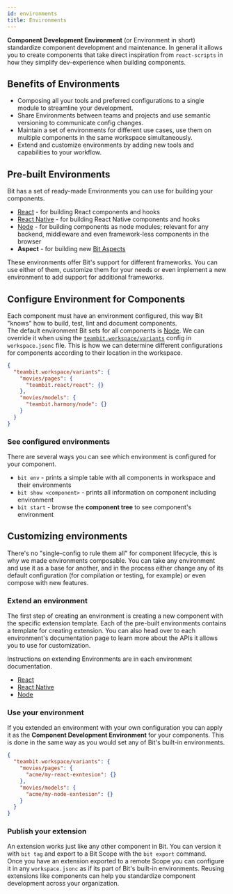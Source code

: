 ```yaml
---
id: environments
title: Environments
---
```


**Component Development Environment** (or Environment in short) standardize component development and maintenance. In general it allows you to create components that take direct inspiration from `react-scripts` in how they simplify dev-experience when building components.

## Benefits of Environments

- Composing all your tools and preferred configurations to a single module to streamline your development.
- Share Environments between teams and projects and use semantic versioning to communicate config changes.
- Maintain a set of environments for different use cases, use them on multiple components in the same workspace simultaneously.
- Extend and customize environments by adding new tools and capabilities to your workflow.

## Pre-built Environments

Bit has a set of ready-made Environments you can use for building your components.

- [React](/aspects/react) - for building React components and hooks
- [React Native](/aspects/react-native) - for building React Native components and hooks
- [Node](/aspects/node) - for building components as node modules; relevant for any backend, middleware and even framework-less components in the browser
- **Aspect** - for building new [Bit Aspects](/aspects/aspects-overview)

These environments offer Bit's support for different frameworks. You can use either of them, customize them for your needs or even implement a new environment to add support for additional frameworks.

## Configure Environment for Components

Each component must have an environment configured, this way Bit "knows" how to build, test, lint and document components.  
The default environment Bit sets for all components is [Node](/aspects/node). We can override it when using the [`teambit.workspace/variants`](/aspects/variants) config in `workspace.jsonc` file. This is how we can determine different configurations for components according to their location in the workspace.

```json title="workspace.jsonc"
{
  "teambit.workspace/variants": {
    "movies/pages": {
      "teambit.react/react": {}
    },
    "movies/models": {
      "teambit.harmony/node": {}
    }
  }
}
```

### See configured environments

There are several ways you can see which environment is configured for your component.

- `bit env` - prints a simple table with all components in workspace and their environments
- `bit show <component>` - prints all information on component including environment
- `bit start` - browse the **component tree** to see component's environment

## Customizing environments

There's no "single-config to rule them all" for component lifecycle, this is why we made environments composable. You can take any environment and use it as a base for another, and in the process either change any of its default configuration (for compilation or testing, for example) or even compose with new features.

### Extend an environment

The first step of creating an environment is creating a new component with the specific extension template. Each of the pre-built environments contains a template for creating extension. You can also head over to each environment's documentation page to learn more about the APIs it allows you to use for customization.

Instructions on extending Environments are in each environment documentation.

- [React](/aspects/react#customize-environment)
- [React Native](/aspects/react-native#customize-environment)
- [Node](/aspects/node#customize-environment)

### Use your environment

If you extended an environment with your own configuration you can apply it as the **Component Development Environment** for your components. This is done in the same way as you would set any of Bit's built-in environments.

```json title="workspace.jsonc"
{
  "teambit.workspace/variants": {
    "movies/pages": {
      "acme/my-react-exntesion": {}
    },
    "movies/models": {
      "acme/my-node-exntesion": {}
    }
  }
}
```

### Publish your extension

An extension works just like any other component in Bit. You can version it with `bit tag` and export to a Bit Scope with the `bit export` command.  
Once you have an extension exported to a remote Scope you can configure it in any `workspace.jsonc` as if its part of Bit's built-in environments. Reusing extensions like components can help you standardize component development across your organization.

